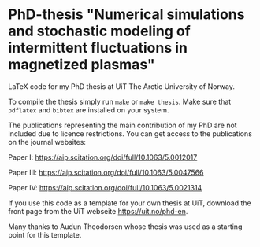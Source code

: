 # PhD-thesis "Numerical simulations and stochastic modeling of intermittent fluctuations in magnetized plasmas"

LaTeX code for my PhD thesis at UiT The Arctic University of Norway. 

To compile the thesis simply run `make` or `make thesis`. Make sure that `pdflatex` and `bibtex` are installed on your system.

The publications representing the main contribution of my PhD are not included due to licence restrictions. You can get access to the publications on the journal websites:

Paper I: https://aip.scitation.org/doi/full/10.1063/5.0012017

Paper III: https://aip.scitation.org/doi/full/10.1063/5.0047566

Paper IV: https://aip.scitation.org/doi/full/10.1063/5.0021314 

If you use this code as a template for your own thesis at UiT, download the front page from the UiT webseite https://uit.no/phd-en. 

Many thanks to Audun Theodorsen whose thesis was used as a starting point for this template. 
